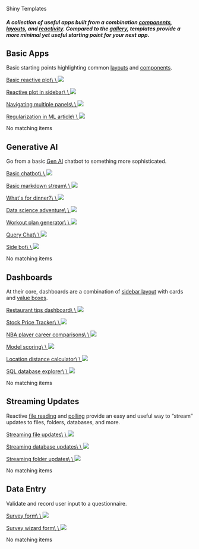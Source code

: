 Shiny Templates

##### A collection of useful apps built from a combination [components](https://shiny.posit.co/py/components/), [layouts](https://shiny.posit.co/py/layouts/), and [reactivity](https://shiny.posit.co/py/docs/reactive-foundations.html). Compared to the [gallery](https://shiny.posit.co/py/gallery/), templates provide a more minimal yet useful starting point for your next app.

## Basic Apps

Basic starting points highlighting common [layouts](https://shiny.posit.co/py/layouts/) and [components](https://shiny.posit.co/py/components/).

[Basic reactive plot\\
\\
![](https://shiny.posit.co/py/templates/basic-app-plot/thumbnail.png)](https://shiny.posit.co/py/templates/basic-app-plot/)

[Reactive plot in sidebar\\
\\
![](https://shiny.posit.co/py/templates/basic-sidebar/thumbnail.png)](https://shiny.posit.co/py/templates/basic-sidebar/)

[Navigating multiple panels\\
\\
![](https://shiny.posit.co/py/templates/basic-navigation/thumbnail.png)](https://shiny.posit.co/py/templates/basic-navigation/)

[Regularization in ML article\\
\\
![](https://shiny.posit.co/py/templates/regularization/thumbnail.png)](https://shiny.posit.co/py/templates/regularization/)

No matching items

## Generative AI

Go from a basic [Gen AI](https://shiny.posit.co/py/docs/genai-inspiration.html) chatbot to something more sophisticated.

[Basic chatbot\\
\\
![](https://shiny.posit.co/py/templates/basic-chatbot/thumbnail.png)](https://shiny.posit.co/py/templates/basic-chatbot/)

[Basic markdown stream\\
\\
![](https://shiny.posit.co/py/templates/basic-markdown-stream/thumbnail.png)](https://shiny.posit.co/py/templates/basic-markdown-stream/)

[What's for dinner?\\
\\
![](https://shiny.posit.co/py/templates/dinner-recipe/thumbnail.png)](https://shiny.posit.co/py/templates/dinner-recipe/)

[Data science adventure\\
\\
![](https://shiny.posit.co/py/templates/data-sci-adventure/thumbnail.png)](https://shiny.posit.co/py/templates/data-sci-adventure/)

[Workout plan generator\\
\\
![](https://shiny.posit.co/py/templates/workout-plan/thumbnail.png)](https://shiny.posit.co/py/templates/workout-plan/)

[Query Chat\\
\\
![](https://shiny.posit.co/py/templates/querychat/thumbnail.png)](https://shiny.posit.co/py/templates/querychat/)

[Side bot\\
\\
![](https://shiny.posit.co/py/templates/sidebot/thumbnail.png)](https://shiny.posit.co/py/templates/sidebot/)

No matching items

## Dashboards

At their core, dashboards are a combination of [sidebar layout](https://shiny.posit.co/py/layouts/sidebars/) with cards and [value boxes](https://shiny.posit.co/py/components/outputs/value-box/).

[Restaurant tips dashboard\\
\\
![](https://shiny.posit.co/py/templates/dashboard-tips/thumbnail.png)](https://shiny.posit.co/py/templates/dashboard-tips/)

[Stock Price Tracker\\
\\
![](https://shiny.posit.co/py/templates/stock-app/thumbnail.png)](https://shiny.posit.co/py/templates/stock-app/)

[NBA player career comparisons\\
\\
![](https://shiny.posit.co/py/templates/nba-dashboard/thumbnail.png)](https://shiny.posit.co/py/templates/nba-dashboard/)

[Model scoring\\
\\
![](https://shiny.posit.co/py/templates/model-scoring/thumbnail.png)](https://shiny.posit.co/py/templates/model-scoring/)

[Location distance calculator\\
\\
![](https://shiny.posit.co/py/templates/map-distance/thumbnail.png)](https://shiny.posit.co/py/templates/map-distance/)

[SQL database explorer\\
\\
![](https://shiny.posit.co/py/templates/database-explorer/thumbnail.png)](https://shiny.posit.co/py/templates/database-explorer/)

No matching items

## Streaming Updates

Reactive [file reading](https://shiny.posit.co/py/docs/reactive-patterns.html#file) and [polling](https://shiny.posit.co/py/docs/reactive-patterns.html#poll) provide an easy and useful way to “stream” updates to files, folders, databases, and more.

[Streaming file updates\\
\\
![](https://shiny.posit.co/py/templates/monitor-file/thumbnail.png)](https://shiny.posit.co/py/templates/monitor-file/)

[Streaming database updates\\
\\
![](https://shiny.posit.co/py/templates/monitor-database/thumbnail.png)](https://shiny.posit.co/py/templates/monitor-database/)

[Streaming folder updates\\
\\
![](https://shiny.posit.co/py/templates/monitor-folder/thumbnail.png)](https://shiny.posit.co/py/templates/monitor-folder/)

No matching items

## Data Entry

Validate and record user input to a questionnaire.

[Survey form\\
\\
![](https://shiny.posit.co/py/templates/survey/thumbnail.png)](https://shiny.posit.co/py/templates/survey/)

[Survey wizard form\\
\\
![](https://shiny.posit.co/py/templates/survey-wizard/thumbnail.png)](https://shiny.posit.co/py/templates/survey-wizard/)

No matching items